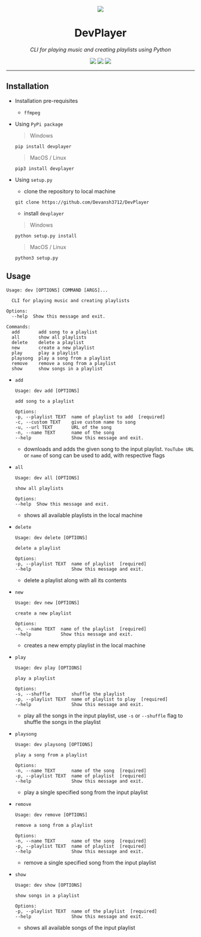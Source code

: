 <p align = "center">
    <a href = "https://github.com/Devansh3712/DevPlayer"><img src = "https://socialify.git.ci/Devansh3712/DevPlayer/image?forks=1&language=1&owner=1&pattern=Circuit%20Board&stargazers=1&theme=Dark"></a>
</p>

<h1 align = "center"> DevPlayer </h1>
<p align = "center"><i> CLI for playing music and creating playlists using Python </i></p>

<p align = "center">
    <a href = "https://www.python.org"><img src="https://img.shields.io/badge/python%20-%2314354C.svg?&style=for-the-badge&logo=python&logoColor=white"/></a>
    <a href = "./LICENSE"><img src = "https://img.shields.io/github/license/Devansh3712/PySQL?style=for-the-badge"></a>
    <a href = "https://pypi.org/project/pysql-cli/"><img src = "https://img.shields.io/badge/PyPi-0.1.1-blue?style=for-the-badge&logo=appveyor"></a>
</p>

---

## Installation

- Installation pre-requisites
    - `ffmpeg`

- Using `PyPi package`

    > Windows

    ```console
    pip install devplayer
    ```

    > MacOS / Linux

    ```console
    pip3 install devplayer
    ```

- Using `setup.py`
    - clone the repository to local machine

    ```console
    git clone https://github.com/Devansh3712/DevPlayer
    ```
    - install `devplayer`

    > Windows

    ```console
    python setup.py install
    ```

    > MacOS / Linux

    ```console
    python3 setup.py
    ```

## Usage

```
Usage: dev [OPTIONS] COMMAND [ARGS]...

  CLI for playing music and creating playlists

Options:
  --help  Show this message and exit.

Commands:
  add       add song to a playlist
  all       show all playlists
  delete    delete a playlist
  new       create a new playlist
  play      play a playlist
  playsong  play a song from a playlist
  remove    remove a song from a playlist
  show      show songs in a playlist
```

- `add`

    ```
    Usage: dev add [OPTIONS]

    add song to a playlist

    Options:
    -p, --playlist TEXT  name of playlist to add  [required]
    -c, --custom TEXT    give custom name to song
    -u, --url TEXT       URL of the song
    -n, --name TEXT      name of the song
    --help               Show this message and exit.
    ```

    - downloads and adds the given song to the input playlist. `YouTube URL` or `name` of song can be used to add, with respective flags

- `all`

    ```
    Usage: dev all [OPTIONS]

    show all playlists

    Options:
    --help  Show this message and exit.
    ```

    - shows all available playlists in the local machine

- `delete`

    ```
    Usage: dev delete [OPTIONS]

    delete a playlist

    Options:
    -p, --playlist TEXT  name of playlist  [required]
    --help               Show this message and exit.
    ```

    - delete a playlist along with all its contents

- `new`

    ```
    Usage: dev new [OPTIONS]

    create a new playlist

    Options:
    -n, --name TEXT  name of the playlist  [required]
    --help           Show this message and exit.
    ```

    - creates a new empty playlist in the local machine

- `play`

    ```
    Usage: dev play [OPTIONS]

    play a playlist

    Options:
    -s, --shuffle        shuffle the playlist
    -p, --playlist TEXT  name of playlist to play  [required]
    --help               Show this message and exit.
    ```

    - play all the songs in the input playlist, use `-s` or `--shuffle` flag to shuffle the songs in the playlist

- `playsong`

    ```
    Usage: dev playsong [OPTIONS]

    play a song from a playlist

    Options:
    -n, --name TEXT      name of the song  [required]
    -p, --playlist TEXT  name of playlist  [required]
    --help               Show this message and exit.
    ```

    - play a single specified song from the input playlist

- `remove`

    ```
    Usage: dev remove [OPTIONS]

    remove a song from a playlist

    Options:
    -n, --name TEXT      name of the song  [required]
    -p, --playlist TEXT  name of playlist  [required]
    --help               Show this message and exit.
    ```

    - remove a single specified song from the input playlist

- `show`

    ```
    Usage: dev show [OPTIONS]

    show songs in a playlist

    Options:
    -p, --playlist TEXT  name of the playlist  [required]
    --help               Show this message and exit.
    ```

    - shows all available songs of the input playlist
